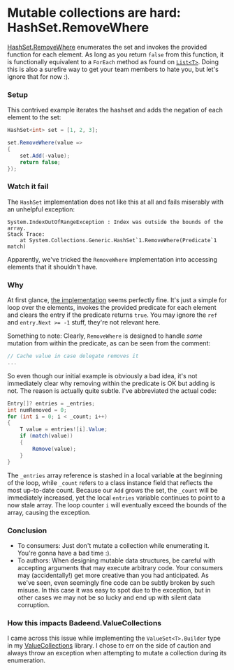 # Mutable collections are hard: HashSet.RemoveWhere

[HashSet<T>.RemoveWhere](https://learn.microsoft.com/en-us/dotnet/api/system.collections.generic.hashset-1.removewhere) enumerates the set and invokes the provided function for each element. As long as you return `false` from this function, it is functionally equivalent to a `ForEach` method as found on [`List<T>`](List<T>.ForEach). Doing this is also a surefire way to get your team members to hate you, but let's ignore that for now :).

### Setup

This contrived example iterates the hashset and adds the negation of each element to the set:

```cs
HashSet<int> set = [1, 2, 3];

set.RemoveWhere(value =>
{
    set.Add(-value);
    return false;
});
```

### Watch it fail

The `HashSet` implementation does not like this at all and fails miserably with an unhelpful exception:

```text
System.IndexOutOfRangeException : Index was outside the bounds of the array.
Stack Trace:
    at System.Collections.Generic.HashSet`1.RemoveWhere(Predicate`1 match)
```

Apparently, we've tricked the `RemoveWhere` implementation into accessing elements that it shouldn't have.

### Why

At first glance, [the implementation](https://github.com/dotnet/runtime/blob/194ad1667552ed2538bbbb83e336979b02ae6482/src/libraries/System.Private.CoreLib/src/System/Collections/Generic/HashSet.cs#L1208-L1236) seems perfectly fine. It's just a simple for loop over the elements, invokes the provided predicate for each element and clears the entry if the predicate returns `true`. You may ignore the `ref` and `entry.Next >= -1` stuff, they're not relevant here.

Something to note: Clearly, `RemoveWhere` is designed to handle _some_ mutation from within the predicate, as can be seen from the comment:
```cs
// Cache value in case delegate removes it
...
```

So even though our initial example is obviously a bad idea, it's not immediately clear why removing within the predicate is OK but adding is not. The reason is actually quite subtle. I've abbreviated the actual code:

```cs
Entry[]? entries = _entries;
int numRemoved = 0;
for (int i = 0; i < _count; i++)
{
    T value = entries![i].Value;
    if (match(value))
    {
        Remove(value);
    }
}
```

The `_entries` array reference is stashed in a local variable at the beginning of the loop, while `_count` refers to a class instance field that reflects the most up-to-date count. Because our `Add` grows the set, the `_count` will be immediately increased, yet the local `entries` variable continues to point to a now stale array. The loop counter `i` will eventually exceed the bounds of the array, causing the exception.

### Conclusion

- To consumers: Just don't mutate a collection while enumerating it. You're gonna have a bad time :).
- To authors: When designing mutable data structures, be careful with accepting arguments that may execute arbitrary code. Your consumers may (accidentally!) get more creative than you had anticipated. As we've seen, even seemingly fine code can be subtly broken by such misuse. In this case it was easy to spot due to the exception, but in other cases we may not be so lucky and end up with silent data corruption.

### How this impacts Badeend.ValueCollections

I came across this issue while implementing the `ValueSet<T>.Builder` type in my [ValueCollections](https://badeend.github.io/ValueCollections/) library. I chose to err on the side of caution and always throw an exception when attempting to mutate a collection during its enumeration.
